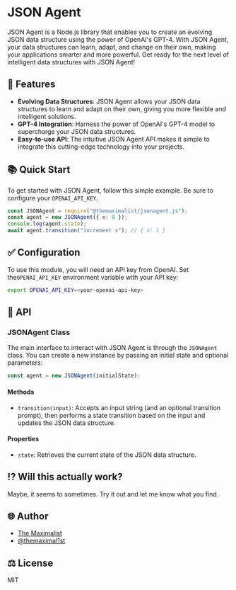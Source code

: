 # JSON Agent

JSON Agent is a Node.js library that enables you to create an evolving JSON data structure using the power of OpenAI's GPT-4. With JSON Agent, your data structures can learn, adapt, and change on their own, making your applications smarter and more powerful. Get ready for the next level of intelligent data structures with JSON Agent!



## 🚀 Features

- **Evolving Data Structures**: JSON Agent allows your JSON data structures to learn and adapt on their own, giving you more flexible and intelligent solutions.
- **GPT-4 Integration**: Harness the power of OpenAI's GPT-4 model to supercharge your JSON data structures.
- **Easy-to-use API**: The intuitive JSON Agent API makes it simple to integrate this cutting-edge technology into your projects.



## 📚 Quick Start

To get started with JSON Agent, follow this simple example. Be sure to configure your `OPENAI_API_KEY`.

```javascript
const JSONAgent = require("@themaximalist/jsonagent.js");
const agent = new JSONAgent({ x: 0 });
console.log(agent.state);
await agent.transition("increment x"); // { x: 1 }
```



## ✅ Configuration

To use this module, you will need an API key from OpenAI. Set the`OPENAI_API_KEY` environment variable with your API key:

```bash
export OPENAI_API_KEY=<your-openai-api-key>
```



## 📖 API

### JSONAgent Class

The main interface to interact with JSON Agent is through the `JSONAgent` class. You can create a new instance by passing an initial state and optional parameters:

```javascript
const agent = new JSONAgent(initialState);
```

#### Methods

- `transition(input)`: Accepts an input string (and an optional transition prompt), then performs a state transition based on the input and updates the JSON data structure.

#### Properties

- `state`: Retrieves the current state of the JSON data structure.



## ⁉️ Will this actually work?

Maybe, it seems to sometimes. Try it out and let me know what you find.



## 🌐 Author

- [The Maximalist](https://themaximalist.com/)
- [@themaximal1st](https://twitter.com/themaximal1st)



## ⚖️ License

MIT
